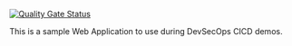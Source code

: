 [![Quality Gate Status](http://192.168.48.136:9000/api/project_badges/measure?project=devsecops&metric=alert_status)](http://192.168.48.136:9000/dashboard?id=devsecops)

This is a sample Web Application to use during DevSecOps CICD demos.
